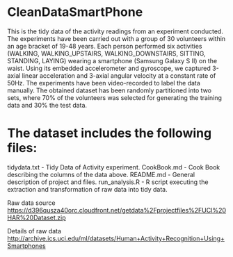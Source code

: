 # CleanDataSmartPhone

This is the tidy data of the activity readings from an experiment conducted.
The experiments have been carried out with a group of 30 volunteers within an age bracket of 19-48 years. Each person performed six activities (WALKING, WALKING_UPSTAIRS, WALKING_DOWNSTAIRS, SITTING, STANDING, LAYING) wearing a smartphone (Samsung Galaxy S II) on the waist. Using its embedded accelerometer and gyroscope, we captured 3-axial linear acceleration and 3-axial angular velocity at a constant rate of 50Hz. The experiments have been video-recorded to label the data manually. The obtained dataset has been randomly partitioned into two sets, where 70% of the volunteers was selected for generating the training data and 30% the test data. 

The dataset includes the following files:
=========================================
tidydata.txt -  Tidy Data of Activity experiment.
CookBook.md - Cook Book describing the columns of the data above.
README.md - General description of project and files.
run_analysis.R - R script executing the extraction and transformation of raw data into tidy data.

Raw data source
https://d396qusza40orc.cloudfront.net/getdata%2Fprojectfiles%2FUCI%20HAR%20Dataset.zip 

Details of raw data
http://archive.ics.uci.edu/ml/datasets/Human+Activity+Recognition+Using+Smartphones 
